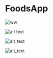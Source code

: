 
# FoodsApp


![ww](https://github.com/hashem-saqqa/FoodsApp/blob/master/Meals%20Home.jpeg)

![alt text](https://github.com/hashem-saqqa/FoodsApp/blob/master/Category.jpeg)

![alt_text](https://github.com/hashem-saqqa/FoodsApp/blob/master/Meal%20Details.jpeg)

![alt_text](https://github.com/hashem-saqqa/FoodsApp/blob/master/Meal%20Details_2.jpeg)
